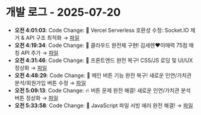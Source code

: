 # 개발 로그 - 2025-07-20

- **오전 4:01:03**: Code Change: 🔧 Vercel Serverless 호환성 수정: Socket.IO 제거 & API 구조 최적화 → [파일](../code-changes/2025-07-20T19-01-03-240Z_code_change.json)
- **오전 4:19:34**: Code Change: 🎯 클라우드 완전체 구현! 김세렌♥이매력 75점 매칭 API 추가 → [파일](../code-changes/2025-07-20T19-19-34-046Z_code_change.json)
- **오전 4:31:46**: Code Change: 🎨 프론트엔드 완전 복구! CSS/JS 로딩 및 UI/UX 정상화 → [파일](../code-changes/2025-07-20T19-31-46-263Z_code_change.json)
- **오전 4:48:29**: Code Change: 🔧 메인 버튼 기능 완전 복구! 새로운 인연/가치관 분석/회원가입 버튼 수정 → [파일](../code-changes/2025-07-20T19-48-29-258Z_code_change.json)
- **오전 5:09:13**: Code Change: 🔥 버튼 문제 완전 해결! 새로운 인연/가치관 분석 버튼 정상화 → [파일](../code-changes/2025-07-20T20-09-13-096Z_code_change.json)
- **오전 5:33:58**: Code Change: 🔧 JavaScript 파일 서빙 에러 완전 해결! → [파일](../code-changes/2025-07-20T20-33-58-280Z_code_change.json)
